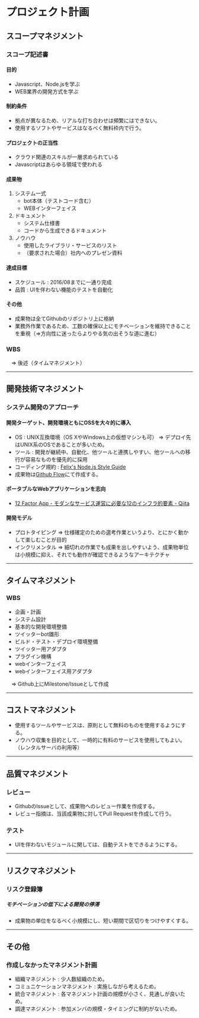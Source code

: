 # プロジェクト計画## スコープマネジメント### スコープ記述書#### 目的 * Javascript、Node.jsを学ぶ * WEB業界の開発方式を学ぶ#### 制約条件 * 拠点が異なるため、リアルな打ち合わせは頻繁にはできない。 * 使用するソフトやサービスはなるべく無料枠内で行う。#### プロジェクトの正当性 * クラウド関連のスキルが一層求められている * Javascriptはあらゆる領域で使われる#### 成果物1. システム一式    * bot本体（テストコード含む）    * WEBインターフェイス2. ドキュメント    * システム仕様書    * コードから生成できるドキュメント3. ノウハウ    * 使用したライブラリ・サービスのリスト    * （要求された場合）社内へのプレゼン資料#### 達成目標 * スケジュール : 2016/08までに一通り完成 * 品質 : UIを伴わない機能のテストを自動化#### その他 * 成果物は全てGithubのリポジトリ上に格納 * 業務外作業であるため、工数の確保以上にモチベーションを維持できることを重視（⇒方向性に迷ったらよりやる気の出そうな道に進む）### WBS　⇒ 後述（タイムマネジメント）---## 開発技術マネジメント### システム開発のアプローチ#### 開発ターゲット、開発環境ともにOSSを大々的に導入 * OS : UNIX互換環境（OS XやWindows上の仮想マシンも可）  ⇒ デプロイ先はUNIX系のOSであることが多いため。 * ツール : 開発が継続中、自動化、他ツールと連携しやすい、他ツールへの移行が容易なものを優先的に採用 * コーディング規約 : [Felix's Node.js Style Guide](http://popkirby.github.io/contents/nodeguide/style.html) * 成果物は[Github Flow](http://qiita.com/tbpgr/items/4ff76ef35c4ff0ec8314)にて作成する。#### ポータブルなWebアプリケーションを志向 * [12 Factor App - モダンなサービス運営に必要な12のインフラ的要素 - Qiita](http://qiita.com/awakia/items/04135ea89be787be1cfc)#### 開発モデル * プロトタイピング  ⇒ 仕様確定のための選考作業というより、とにかく動かして楽しむことが目的 * インクリメンタル  ⇒ 細切れの作業でも成果を出しやすいよう、成果物単位は小規模に抑え、それでも動作が確認できるようなアーキテクチャ---## タイムマネジメント### WBS * 企画・計画 * システム設計 * 基本的な開発環境整備 * ツイッターbot雛形 * ビルド・テスト・デプロイ環境整備 * ツイッター用アダプタ * プラグイン機構 * webインターフェイス * webインターフェイス用アダプタ　⇒ Github上にMilestone/Issueとして作成---## コストマネジメント * 使用するツールやサービスは、原則として無料のものを使用するようにする。 * ノウハウ収集を目的として、一時的に有料のサービスを使用してもよい。 （レンタルサーバの利用等）---## 品質マネジメント### レビュー * GithubのIssueとして、成果物へのレビュー作業を作成する。 * レビュー指摘は、当該成果物に対してPull Requestを作成して行う。### テスト * UIを伴わないモジュールに関しては、自動テストをできるようにする。---## リスクマネジメント### リスク登録簿##### モチベーションの低下による開発の停滞 * 成果物の単位をなるべく小規模にし、短い期間で区切りをつけやすくする。---## その他### 作成しなかったマネジメント計画 * 組織マネジメント : 少人数組織のため。 * コミュニケーションマネジメント : 実施しながら考えるため。 * 統合マネジメント : 各マネジメント計画の規模が小さく、見通しが良いため。 * 調達マネジメント : 参加メンバの規模・タイミングに制約がないため。